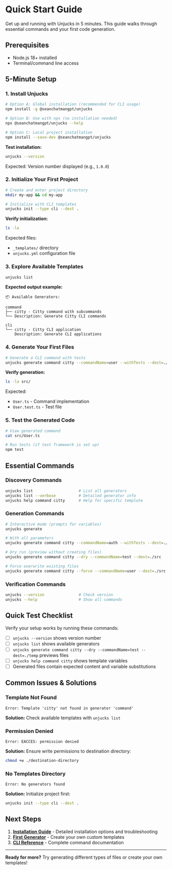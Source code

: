 # Quick Start Guide

Get up and running with Unjucks in 5 minutes. This guide walks through essential commands and your first code generation.

## Prerequisites

- Node.js 18+ installed
- Terminal/command line access

## 5-Minute Setup

### 1. Install Unjucks

```bash
# Option A: Global installation (recommended for CLI usage)
npm install -g @seanchatmangpt/unjucks

# Option B: Use with npx (no installation needed)
npx @seanchatmangpt/unjucks --help

# Option C: Local project installation
npm install --save-dev @seanchatmangpt/unjucks
```

**Test installation:**
```bash
unjucks --version
```
Expected: Version number displayed (e.g., `1.0.0`)

### 2. Initialize Your First Project

```bash
# Create and enter project directory
mkdir my-app && cd my-app

# Initialize with CLI templates
unjucks init --type cli --dest .
```

**Verify initialization:**
```bash
ls -la
```
Expected files:
- `_templates/` directory
- `unjucks.yml` configuration file

### 3. Explore Available Templates

```bash
unjucks list
```

**Expected output example:**
```
📦 Available Generators:

command
├── citty - Citty command with subcommands
└── Description: Generate Citty CLI commands

cli
└── citty - Citty CLI application
    Description: Generate CLI applications
```

### 4. Generate Your First Files

```bash
# Generate a CLI command with tests
unjucks generate command citty --commandName=user --withTests --dest=./src
```

**Verify generation:**
```bash
ls -la src/
```
Expected:
- `User.ts` - Command implementation
- `User.test.ts` - Test file

### 5. Test the Generated Code

```bash
# View generated command
cat src/User.ts

# Run tests (if test framework is set up)
npm test
```

## Essential Commands

### Discovery Commands
```bash
unjucks list                    # List all generators
unjucks list --verbose          # Detailed generator info
unjucks help command citty      # Help for specific template
```

### Generation Commands  
```bash
# Interactive mode (prompts for variables)
unjucks generate

# With all parameters
unjucks generate command citty --commandName=auth --withTests --dest=./src

# Dry run (preview without creating files)
unjucks generate command citty --dry --commandName=test --dest=./src

# Force overwrite existing files
unjucks generate command citty --force --commandName=user --dest=./src
```

### Verification Commands
```bash
unjucks --version               # Check version
unjucks --help                  # Show all commands
```

## Quick Test Checklist

Verify your setup works by running these commands:

- [ ] `unjucks --version` shows version number
- [ ] `unjucks list` shows available generators
- [ ] `unjucks generate command citty --dry --commandName=test --dest=./temp` previews files
- [ ] `unjucks help command citty` shows template variables
- [ ] Generated files contain expected content and variable substitutions

## Common Issues & Solutions

### Template Not Found
```
Error: Template 'citty' not found in generator 'command'
```
**Solution:** Check available templates with `unjucks list`

### Permission Denied
```
Error: EACCES: permission denied
```
**Solution:** Ensure write permissions to destination directory:
```bash
chmod +w ./destination-directory
```

### No Templates Directory
```
Error: No generators found
```
**Solution:** Initialize project first:
```bash
unjucks init --type cli --dest .
```

## Next Steps

1. **[Installation Guide](installation.md)** - Detailed installation options and troubleshooting
2. **[First Generator](first-generator.md)** - Create your own custom templates
3. **[CLI Reference](../cli/README.md)** - Complete command documentation

---

**Ready for more?** Try generating different types of files or create your own templates!